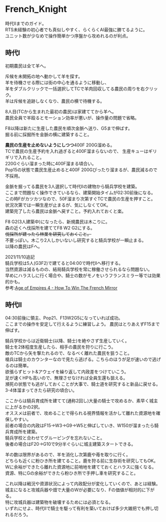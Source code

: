 # French_Knight
時代IIまでのガイド。  
RTS未経験の初心者でも真似しやすく、らくらくAI最強に勝てるように。  
ユニット数が少なめで操作簡単かつ序盤から攻めれるのが利点。

## 時代I
初期農民は全て羊へ。

斥候を未開拓の地へ動かして羊を探す。  
羊を待機させる際には街の中心を通るように移動し、  
羊をダブルクリックで一括選択してTCで羊肉回収してる農民の周りを右クリック。  
羊は斥候を追跡しなくなり、農民の横で待機する。

8人目(TCから生まれた最初の農民)は家建ててから羊へ。  
農民全員で羊殴るとモーション効率が悪いが、操作量の問題で省略。

F8以降は新たに生産した農民を順次金脈へ送り、G5まで伸ばす。  
掘る前に採掘所を金脈の横に建築すること。

**農民の生産を止めないようにしつつ**400F 200G溜める。  
TCで農民の生産予約を入れ過ぎると400F溜まらないので、
生産キューはギリギリで入れること。  
220Gぐらい溜まった時に400F溜まる頃合い。  
Pop15の状態で農民生産止めると400F 200Gぴったり溜まるが、農民減るので不採用。

金脈を掘ってる農民を3人選択して時代IIの建物から騎兵学校を建築。  
ここまで問題なく操作できているなら、建築開始タイムが02:30前後になる。  
この時Fがカツカツなので、50F溜まり次第すぐTCで農民の生産を押すこと。  
状況次第では一瞬生産が止まるが、気にしなくてOK。  
建築完了したら農民は金脈へ戻すこと。予約入れておくと楽。  

F8 G2(3人建築中)になったら、新規農民は木こりに。  
森の近くへ伐採所を建ててF8 W2 G2にする。  
~~伐採所が建ったら林業を研究しておくこと。~~  
不要っぽい。木こり2人しかいないし研究すると騎兵学校が一瞬止まる。  
以降の農民はFへ。  

2021/11/10追記  
騎兵学校は5人(G3F2)で建てると04:00で時代IIへ移行する。  
当然資源は減るものの、結局騎兵学校を常に稼働させられるなら問題ない。  
早めにハラスしに行く場合や、騎士の数がモノをいうフランスミラー等では効果的かも。  
参考:[Age of Empires 4 - How To Win The French Mirror](https://youtu.be/AuqaUoIRAVE)

## 時代II
04:30前後に領主、Pop21、F13W2G5になっていれば成功。  
ここまでの操作を安定して行えるように練習しよう。
農民はとりあえずF15まで伸ばす。

騎兵学校からは近衛騎士(以降、騎士)を絶やさず生産していく。  
騎士を2体程度生産したら、相手の農民を狩りに行こう。  
敵のTCから矢を撃たれるので、なるべく離れた農民を狙うこと。  
槍兵は騎士のカウンターなので見たら逃げる。こちらのほうが足が速いので逃げるのは簡単。  
欲張らずヒット&アウェイを繰り返して内政差をつけていこう。  
足が速くHPも高いので、無理させなければ全員生還も狙える。  
瀕死の状態でも逃がしておくことが大事で、騎士道を研究すると新品に戻せる。  
3-4体溜まってきたら研究の頃合い。  

ここからは騎兵育成所を建てて(通称2回し)大量の騎士で攻めるか、素早く城主に上がるかの2択。   
オススメは前者で、攻めることで得られる視界情報を活かして離れた資源地を確保しやすい。  
前者の場合の内政はF15->W3->G9->W5と伸ばしていき、W150が溜まったら騎兵育成所を建築。  
騎兵学校と合わせてグルーピングを忘れないこと。  
後者の場合はF20->G10で9分半ぐらいに城主建築スタートできる。  

羊の数は限界があるので、羊を消化し次第鹿や苺を取りに行く。    
どちらも近くに粉ひき所を建てること。鹿を狩る前に生存術を研究してもOK。  
Wに余裕ができたら離れた資源地に前哨地を建てておくとハラスに強くなる。  
資源、特にGの余裕ができたら粉ひき所で手押し車を研究すること。

これ以降は戦況や資源状況によって内政配分が変化していくので、あとは経験。  
城主になると攻城兵器や畑で大量のWが必要になり、Fの価値が相対的に下がる。  
特に攻城兵器は建築物を破壊するためには必須となる。  
いずれにせよ、時代IIで騎士を駆って有利を築いておけば多少大雑把でも押し切れるだろう。  